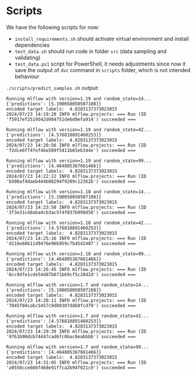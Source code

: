 # Scripts

We have the following scripts for now:
* `install_requirements.sh` should activate virtual environment and install dependencies
* `test_data.sh` should run code in folder `src` (data sampling and validating)
* `test_data.ps1` script for PowerShell, it needs adjustments since now it save the output of `dvc` 
command in `scripts` folder, which is not intended behaviour


`./scripts/predict_samples.sh` output:
```
Running mlflow with version=1.19 and random_state=14...
{'predictions': [5.190058050507108]}
encoded target labels:  4.8283137373023015
2024/07/23 14:19:20 INFO mlflow.projects: === Run (ID 'f5917ef2519542d984751de6d8efa914') succeeded ===

Running mlflow with version=1.19 and random_state=42...
{'predictions': [4.576810891460253]}
encoded target labels:  4.8283137373023015
2024/07/23 14:20:56 INFO mlflow.projects: === Run (ID 'f2dce6ff4fef4be589f5411b65eb344e') succeeded ===

Running mlflow with version=1.19 and random_state=99...
{'predictions': [4.464805367661466]}
encoded target labels:  4.8283137373023015
2024/07/23 14:22:22 INFO mlflow.projects: === Run (ID 'b506af4daeb444b88294f9209c12362b') succeeded ===

Running mlflow with version=1.18 and random_state=14...
{'predictions': [5.190058050507108]}
encoded target labels:  4.8283137373023015
2024/07/23 14:23:50 INFO mlflow.projects: === Run (ID '3f3e31c48aba4cb3ac5f4f037b999d58') succeeded ===

Running mlflow with version=1.18 and random_state=42...
{'predictions': [4.576810891460253]}
encoded target labels:  4.8283137373023015
2024/07/23 14:25:16 INFO mlflow.projects: === Run (ID 'd116e60b11d9476e96b959c7b4542487') succeeded ===

Running mlflow with version=1.18 and random_state=99...
{'predictions': [4.464805367661466]}
encoded target labels:  4.8283137373023015
2024/07/23 14:26:45 INFO mlflow.projects: === Run (ID '6cc9dfe1cde54d87b671b69cf5c28d2d') succeeded ===

Running mlflow with version=1.7 and random_state=14...
{'predictions': [5.190058050507108]}
encoded target labels:  4.8283137373023015
2024/07/23 14:28:11 INFO mlflow.projects: === Run (ID '7845f04cabc5457c9d80307ddb8fcd79') succeeded ===

Running mlflow with version=1.7 and random_state=42...
{'predictions': [4.576810891460253]}
encoded target labels:  4.8283137373023015
2024/07/23 14:29:39 INFO mlflow.projects: === Run (ID '9761b90dcb74447cad6fc0bac8eabbbb') succeeded ===

Running mlflow with version=1.7 and random_state=99...
{'predictions': [4.464805367661466]}
encoded target labels:  4.8283137373023015
2024/07/23 14:31:05 INFO mlflow.projects: === Run (ID 'a9558cce666f468e91ffca2b94f021c9') succeeded ===
```
